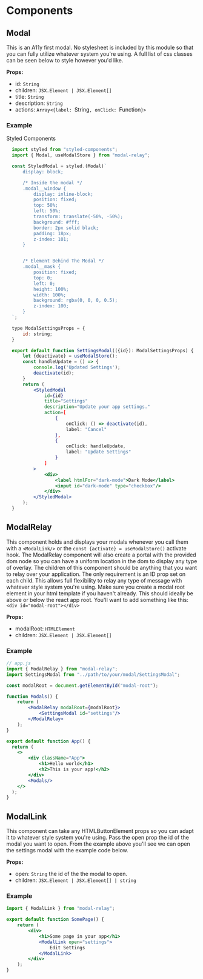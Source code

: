 # Components

## Modal
This is an A11y first modal. No stylesheet is included by this module so that you can fully utilize whatever system you're using. A full list of css classes can be seen below to style however you'd like.

**Props:**
- id: `String`
- children: `JSX.Element | JSX.Element[]`
- title: `String`
- description: `String`
- actions: `Array<{label: `String`, onClick: `Function`}>`

### Example

Styled Components
  ```jsx
    import styled from "styled-components";
    import { Modal, useModalStore } from "modal-relay";

    const StyledModal = styled.(Modal)`
        display: block;

        /* Inside the modal */
        .modal__window {
            display: inline-block;
            position: fixed;
            top: 50%;
            left: 50%;
            transform: translate(-50%, -50%);
            background: #fff;
            border: 2px solid black;
            padding: 18px;
            z-index: 101;
        }


        /* Element Behind The Modal */
        .modal__mask {
            position: fixed;
            top: 0;
            left: 0;
            height: 100%;
            width: 100%;
            background: rgba(0, 0, 0, 0.5);
            z-index: 100;
        }
    `;

    type ModalSettingsProps = {
        id: string;
    }

    export default function SettingsModal(({id}): ModalSettingsProps) {
        let {deactivate} = useModalStore();
        const handleUpdate = () => {
            console.log('Updated Settings');
            deactivate(id);
        }
        return (
            <StyledModal
                id={id}
                title="Settings"
                description="Update your app settings."
                action=[
                    {
                        onClick: () => deactivate(id),
                        label: "Cancel"
                    },
                    {
                        onClick: handleUpdate,
                        label: "Update Settings"
                    }
                ]
            >
                <div>
                    <label htmlFor="dark-mode">Dark Mode</label>
                    <input id="dark-mode" type="checkbox"/>
                </div>
            </StyledModal>
        );
    }
  ```

## ModalRelay
This component holds and displays your modals whenever you call them with a `<ModalLink/>` or the `const {activate} = useModalStore()` activate hook. The ModalRelay component will also create a portal with the provided dom node so you can have a uniform location in the dom to display any type of overlay. The children of this component should be anything that you want to relay over your application. The only requirement is an ID prop set on each child. This allows full flexibility to relay any type of message with whatever style system you're using. Make sure you create a modal root element in your html template if you haven't already. This should ideally be above or below the react app root. You'll want to add something like this: `<div id="modal-root"></div>`

**Props:**
- modalRoot: `HTMLElement`
- children: `JSX.Element | JSX.Element[]`

### Example

```jsx
// app.js
import { ModalRelay } from "modal-relay";
import SettingsModal from "../path/to/your/modal/SettingsModal";

const modalRoot = document.getElementById("modal-root");

function Modals() {
    return (
        <ModalRelay modalRoot={modalRoot}>
            <SettingsModal id="settings"/>
        </ModalRelay>
    );
}

export default function App() {
  return (
    <>
        <div className="App">
            <h1>Hello world</h1>
            <h2>This is your app!</h2>
        </div>
        <Modals/>
    </>
  );
}
```

## ModalLink
This component can take any HTMLButtonElement props so you can adapt it to whatever style system you're using. Pass the open prop the id of the modal you want to open. From the example above you'll see we can open the settings modal with the example code below. 

**Props:**
- open: `String` the id of the the modal to open.
- children: `JSX.Element | JSX.Element[] | string`

### Example

```jsx
import { ModalLink } from "modal-relay";

export default function SomePage() {
    return (
        <div>
            <h1>Some page in your app</h1>
            <ModalLink open="settings">
                Edit Settings
            </ModalLink>
        </div>
    );
}
```